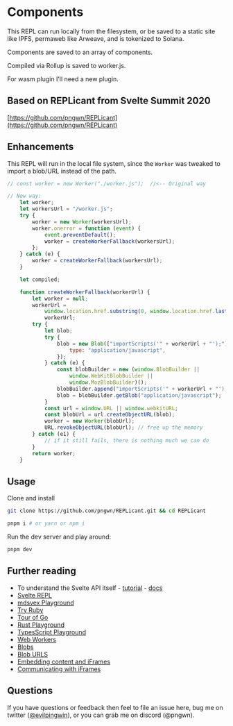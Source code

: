 # Components 

This REPL can run locally from the filesystem, or be saved to a static site like IPFS, permaweb like Arweave, and is tokenized to Solana.

Components are saved to an array of components.

Compiled via Rollup is saved to worker.js.

For wasm plugin I'll need a new plugin.

## Based on REPLicant from  Svelte Summit 2020

[https://github.com/pngwn/REPLicant](https://github.com/pngwn/REPLicant)

## Enhancements

This REPL will run in the local file system, since the `Worker` was tweaked to import a blob/URL instead of the path.

```js
// const worker = new Worker("./worker.js");  //<-- Original way

// New way:
	let worker;
	let workersUrl = "/worker.js";
	try {
		worker = new Worker(workersUrl);
		worker.onerror = function (event) {
			event.preventDefault();
			worker = createWorkerFallback(workersUrl);
		};
	} catch (e) {
		worker = createWorkerFallback(workersUrl);
	}

	let compiled;

	function createWorkerFallback(workerUrl) {
		let worker = null;
		workerUrl =
			window.location.href.substring(0, window.location.href.lastIndexOf("/")) +
			workerUrl;
		try {
			let blob;
			try {
				blob = new Blob(["importScripts('" + workerUrl + "');"], {
					type: "application/javascript",
				});
			} catch (e) {
				const blobBuilder = new (window.BlobBuilder ||
					window.WebKitBlobBuilder ||
					window.MozBlobBuilder)();
				blobBuilder.append("importScripts('" + workerUrl + "');");
				blob = blobBuilder.getBlob("application/javascript");
			}
			const url = window.URL || window.webkitURL;
			const blobUrl = url.createObjectURL(blob);
			worker = new Worker(blobUrl);
			URL.revokeObjectURL(blobUrl); // free up the memory
		} catch (e1) {
			// if it still fails, there is nothing much we can do
		}
		return worker;
	}

```



## Usage

Clone and install

```bash
git clone https://github.com/pngwn/REPLicant.git && cd REPLicant

pnpm i # or yarn or npm i
```

Run the dev server and play around:

```bash
pnpm dev
```


## Further reading

- To understand the Svelte API itself - [tutorial](https://svelte.dev/tutorial/) - [docs](https://svelte.dev/docs/)
- [Svelte REPL](https://svelte.dev/repl/)
- [mdsvex Playground](https://mdsvex.com/playground)
- [Try Ruby](https://try.ruby-lang.org/)
- [Tour of Go](https://tour.golang.org/welcome/1)
- [Rust Playground](https://play.rust-lang.org/)
- [TypesScript Playground](https://www.typescriptlang.org/play)
- [Web Workers](https://developer.mozilla.org/en-US/docs/Web/API/Web_Workers_API/Using_web_workers)
- [Blobs](https://developer.mozilla.org/en-US/docs/Web/API/Blob)
- [Blob URLS](https://javascript.info/blob)
- [Embedding content and iFrames](https://developer.mozilla.org/en-US/docs/Learn/HTML/Multimedia_and_embedding/Other_embedding_technologies)
- [Communicating with iFrames](https://javascript.info/cross-window-communication)

## Questions

If you have questions or feedback then feel to file an issue here, bug me on twitter ([@evilpingwin](https://twitter.com/evilpingwin)), or you can grab me on discord (@pngwn).

